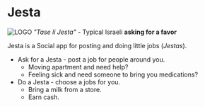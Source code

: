 # Jesta 

![LOGO](https://svgshare.com/i/9NW.svg)
*"Tase li Jesta"* - Typical Israeli **asking for a favor**

Jesta is a Social app for posting and doing little jobs (*Jestas*).

- Ask for a Jesta - post a job for people around you.
  - Moving apartment and need help?
  - Feeling sick and need someone to bring you medications?
- Do a Jesta - choose a jobs for you.
  - Bring a milk from a store.
  - Earn cash.